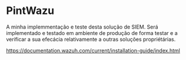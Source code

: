 # PintWazu

A minha implemmentação e teste desta solução de SIEM. Será implementado e testado em ambiente de produção de forma testar e a verificar a sua efecácia relativamente a outras soluções propriétárias.

https://documentation.wazuh.com/current/installation-guide/index.html
